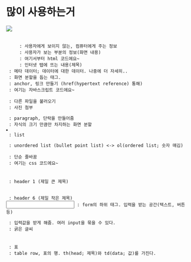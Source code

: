 # 많이 사용하는거 
<img src="https://velog.velcdn.com/images%2Fkatejo2000%2Fpost%2Fa36ec4d1-0ac5-4ba0-b7cf-905e8f6d18ed%2Fimage.png" />

<pre>
  <code>
    <head></head> : 사용자에게 보이지 않는, 컴퓨터에게 주는 정보
    <body></body> : 사용자가 보는 부분의 정보(화면 내용)
    <html></html> : 여기서부터 html 코드에요~
    <title></title> : 인터넷 탭에 뜨는 내용(제목)
<meta> : 메타 데이터; 데이터에 대한 데이터. 나중에 더 자세히..
<div></div> : 화면 분할을 돕는 태그.
<a></a> : anchor, 링크 만들기 (href(hypertext reference) 통해)
<script></script> : 여기는 자바스크립트 코드에요~
<link></link> : 다른 파일을 불러오기
<img> : 사진 첨부
<p></p> : paragraph, 단락을 만들어줌
<span></span> : 자식의 크기 만큼만 차지하는 화면 분할
<li></li> : list
<ul></ul> : unordered list (bullet point list) <-> ol(ordered list; 숫자 매김)
<br> : 단순 줄바꿈
<style></style> : 여기는 css 코드에요~
<h1></h1> : header 1 (제일 큰 제목)
<h6></h6> : header 6 (제일 작은 제목)
<input> : form의 하위 태그. 입력을 받는 공간(텍스트, 버튼 등)
<form></form> : 입력값을 받게 해줌. 여러 input을 묶을 수 있다.
<strong></strong> : 굵은 글씨
<table></table> : 표
<tr></tr> : table row, 표의 행. th(head; 제목)와 td(data; 값)를 가진다.
  </code>
</pre>
